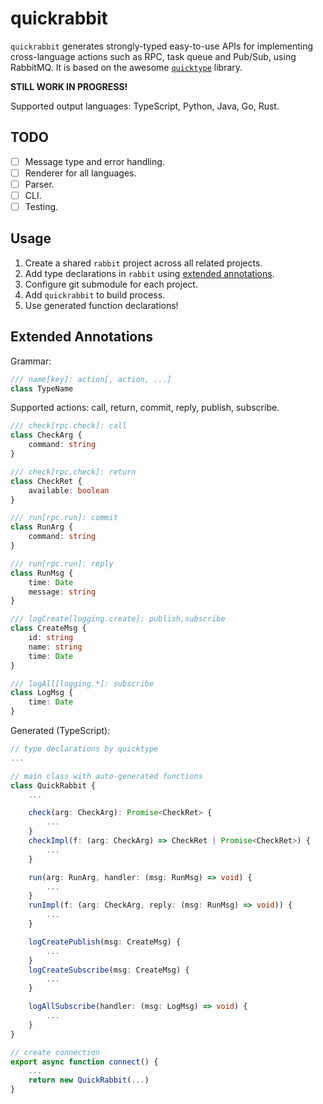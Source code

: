# quickrabbit

`quickrabbit` generates strongly-typed easy-to-use APIs for implementing cross-language actions such as RPC, task queue and Pub/Sub, using RabbitMQ. It is based on the awesome [`quicktype`](https://github.com/quicktype/quicktype) library.

**STILL WORK IN PROGRESS!**

Supported output languages: TypeScript, Python, Java, Go, Rust.

## TODO
- [ ] Message type and error handling.
- [ ] Renderer for all languages.
- [ ] Parser.
- [ ] CLI.
- [ ] Testing.

## Usage

1. Create a shared `rabbit` project across all related projects.
2. Add type declarations in `rabbit` using [extended annotations](#extended-annotations).
3. Configure git submodule for each project.
4. Add `quickrabbit` to build process.
5. Use generated function declarations!

## Extended Annotations

Grammar:

```ts
/// name[key]: action[, action, ...]
class TypeName
```

Supported actions: call, return, commit, reply, publish, subscribe.

```ts
/// check[rpc.check]: call
class CheckArg {
    command: string
}

/// check[rpc.check]: return
class CheckRet {
    available: boolean
}

/// run[rpc.run]: commit
class RunArg {
    command: string
}

/// run[rpc.run]: reply
class RunMsg {
    time: Date
    message: string
}

/// logCreate[logging.create]: publish,subscribe
class CreateMsg {
    id: string
    name: string
    time: Date
}

/// logAll[logging.*]: subscribe
class LogMsg {
    time: Date
}
```

Generated (TypeScript):

```ts
// type declarations by quicktype
...

// main class with auto-generated functions
class QuickRabbit {
    ...

    check(arg: CheckArg): Promise<CheckRet> {
        ...
    }
    checkImpl(f: (arg: CheckArg) => CheckRet | Promise<CheckRet>) {
        ...
    }

    run(arg: RunArg, handler: (msg: RunMsg) => void) {
        ...
    }
    runImpl(f: (arg: CheckArg, reply: (msg: RunMsg) => void)) {
        ...
    }

    logCreatePublish(msg: CreateMsg) {
        ...
    }
    logCreateSubscribe(msg: CreateMsg) {
        ...
    }

    logAllSubscribe(handler: (msg: LogMsg) => void) {
        ...
    }
}

// create connection
export async function connect() {
    ...
    return new QuickRabbit(...)
}
```

